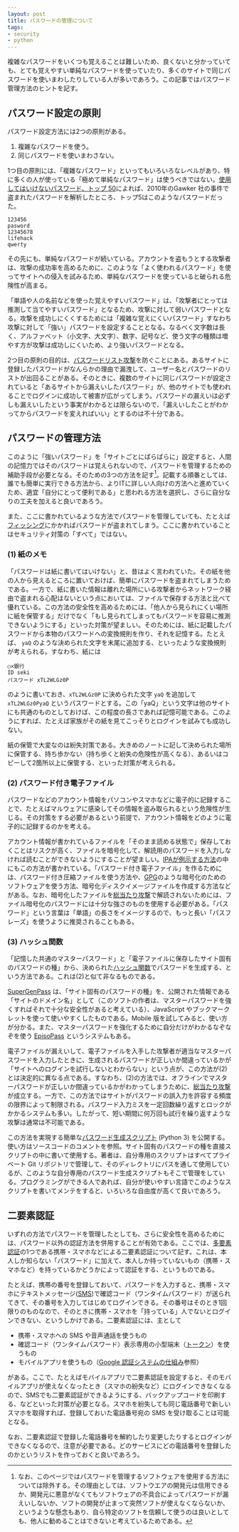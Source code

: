 ```yaml
---
layout: post
title: パスワードの管理について
tags:
- security
- python
---
```

複雑なパスワードをいくつも覚えることは難しいため、良くないと分かっていても、とても覚えやすい単純なパスワードを使っていたり、多くのサイトで同じパスワードを使いまわしたりしている人が多いであろう。この記事ではパスワード管理方法のヒントを記す。

## パスワード設定の原則

パスワード設定方法には2つの原則がある。

1. 複雑なパスワードを使う。
2. 同じパスワードを使いまわさない。

1つ目の原則には、「複雑なパスワード」といってもいろいろなレベルがあり、特に多くの人が使っている「極めて単純なパスワード」は使うべきではない。[使用してはいけないパスワード、トップ 50](https://www.sophos.com/ja-jp/press-office/press-releases/2010/12/the-top-50-passwords-you-should-never-use.aspx)によれば、2010年のGawker 社の事件で盗まれたパスワードを解析したところ、トップ5はこのようなパスワードだった。

~~~
123456
pasword
12345678
lifehack
qwerty
~~~

その先にも、単純なパスワードが続いている。アカウントを盗もうとする攻撃者は、攻撃の成功率を高めるために、このような「よく使われるパスワード」を使ってサイトへの侵入を試みるため、単純なパスワードを使っていると破られる危険性が高まる。

「単語や人の名前などを使った覚えやすいパスワード」は、「攻撃者にとっては推測して当てやすいパスワード」となるため、攻撃に対して弱いパスワードとなる。攻撃を成功しにくくするためには「複雑な覚えにくいパスワード」すなわち攻撃に対して「強い」パスワードを設定することとなる。なるべく文字数は長く、アルファベット（小文字、大文字）、数字、記号など、使う文字の種類は増やす方が攻撃は成功しにくいため、より強いパスワードとなる。

2つ目の原則の目的は、[パスワードリスト攻撃](https://www.jpcert.or.jp/pr/2014/pr140004.html)を防ぐことにある。あるサイトに登録したパスワードがなんらかの理由で漏洩して、ユーザー名とパスワードのリストが出回ることがある。そのときに、複数のサイトに同じパスワードが設定されていると「あるサイトから漏えいしたパスワード」が、他のサイトでも使われることでログインに成功して被害が広がってしまう。パスワードの漏えいは必ずしも漏えいしたという事実がわかるとは限らないので、「漏えいしたことがわかってからパスワードを変えればいい」とするのは不十分である。

## パスワードの管理方法

このように「強いパスワード」を「サイトごとにばらばらに」設定すると、人間の記憶力ではそのパスワードは覚えられないので、パスワードを管理するための補助手段が必要となる。そのための3つの方法を記す[^1]。記載する順番としては、誰でも簡単に実行できる方法から、よりITに詳しい人向けの方法へと進めていくため、適宜「自分にとって便利である」と思われる方法を選択し、さらに自分なりの工夫を加えると良いであろう。

また、ここに書かれているような方法でパスワードを管理していても、たとえば[フィッシング](http://www.soumu.go.jp/main_sosiki/joho_tsusin/security/enduser/security01/05.html)にかかればパスワードが盗まれてしまう。ここに書かれていることはセキュリティ対策の「すべて」ではない。

[^1]:  なお、このページではパスワードを管理するソフトウェアを使用する方法については除外する。その理由としては、ソフトウエアの開発元は信用できるか、開発元に悪意がなくてもソフトウェアの不具合によってパスワードが漏えいしないか、ソフトの開発が止まって突然ソフトが使えなくならないか、というような懸念もあり、自ら特定のソフトを信頼して使うのは良いとしても、他人に勧めることはできないと考えているためである。

### (1) 紙のメモ

「パスワードは紙に書いてはいけない」と、昔はよく言われていた。その紙を他の人から見えるところに置いておけば、簡単にパスワードを盗まれてしまうためである。一方で、紙に書いた情報は離れた場所にいる攻撃者からネットワーク経由で盗まれる心配はないという点においては、ファイルで保存する方法と比べて優れている。この方法の安全性を高めるためには、「他人から見られにくい場所に紙を保管する」だけでなく「もし見られてしまってもパスワードを容易に推測できないようにする」といった対策が望ましい。そのためには、紙に記載したパスワードから本物のパスワードへの変換規則を作り、それを記憶する。たとえば、 ```yaQ``` のような決められた文字を末尾に追加する、といったような変換規則が考えられる。すなわち、紙には

~~~
○×銀行
ID seki 
パスワード xTL2WLGz0P
~~~

のように書いておき、```xTL2WLGz0P``` に決められた文字 ```yaQ``` を追加して ```xTL2WLGz0PyaQ``` というパスワードとする。この「yaQ」という文字は他のサイトにも共通のものとしておけば、この程度の長さであれば記憶可能である。このようにすれば、たとえば家族がその紙を見てこっそりとログインを試みても成功しない。

紙の保管で大変なのは紛失対策である。大きめのノートに記して決められた場所に保管する、持ち歩かない（持ち歩くと紛失の危険性が高くなる）、あるいはコピーして2箇所以上に保管する、といった対策が考えられる。

### (2) パスワード付き電子ファイル

パスワードなどのアカウント情報をパソコンやスマホなどに電子的に記録することで、たとえばマルウェアに感染してその情報を盗み取られるという危険性が生じる。その対策をする必要があるという前提で、アカウント情報をどのように電子的に記録するのかを考える。

アカウント情報が書かれているファイルを「そのまま読める状態で」保存しておくことはリスクが高く、ファイルを暗号化して、解読用のパスワードを入力しなければ読むことができないようにすることが望ましい。[IPAが例示する方法](http://www.ipa.go.jp/security/txt/2013/08outline.html)の中にもこの方法が書かれている。「パスワード付き電子ファイル」を作るためには、パスワード付き圧縮ファイルを使う方法や、[GPG](https://ja.wikipedia.org/wiki/GNU_Privacy_Guard)のような暗号化のためのソフトウェアを使う方法、暗号化ディスクイメージファイルを作成する方法などがある。なお、暗号化したファイルを[総当たり攻撃](http://www.dit.co.jp/service/security/report/03.html)で解読されないためには、ファイル暗号化のパスワードには十分な強さのものを使用する必要がある。「パスワード」という言葉は「単語」の長さをイメージするので、もっと長い「パスフレーズ」を使うように推奨されることもある。

### (3) ハッシュ関数

「記憶した共通のマスターパスワード」と「電子ファイルに保存したサイト固有のパスワードの種」から、決められた[ハッシュ関数](https://ja.wikipedia.org/wiki/%E6%9A%97%E5%8F%B7%E5%AD%A6%E7%9A%84%E3%83%8F%E3%83%83%E3%82%B7%E3%83%A5%E9%96%A2%E6%95%B0)でパスワードを生成する、という方法である。これは(2)と似て非なるものである。

[SuperGenPass](https://chriszarate.github.io/supergenpass/) は、「サイト固有のパスワードの種」を、公開された情報である「サイトのドメイン名」として（このソフトの作者は、マスターパスワードを強くすればそれで十分な安全性があると考えている）、JavaScript やブックマークレットを使って使いやすくしたものである。Mobile 版を試してみると、使い方が分かる。また、マスターパスワードを強化するために自分だけがわかるなぞなぞを使う [EpisoPass](https://episopass.com/) というシステムもある。

電子ファイルが漏えいして、電子ファイルを入手した攻撃者が適当なマスターパスワードを入力したときに、生成されるパスワードが正しいか間違っているかが「サイトへのログインを試行しないとわからない」という点が、この方法が(2)とは決定的に異なる点である。すなわち、(2)の方法では、オフラインでマスターパスワードが正しいか間違っているかがわかってしまうために、[総当たり攻撃](http://www.dit.co.jp/service/security/report/03.html)が成立する。一方で、この方法ではサイトがパスワードの誤入力を許容する頻度の限界によって制限される。パスワード入力ミスを一定回数繰り返すとロックがかかるシステムも多い。したがって、短い期間に何万回も試行を繰り返すような攻撃は通常は不可能である。

この方法を実現する簡単な[パスワード生成スクリプト](https://gist.github.com/sekika/89338aa1a25aebcf2e8698aad6db0080) (Python 3) を公開する。使い方はソースコードのコメントを参照。サイト固有のパスワードの種を直接スクリプトの中に書いて使用する。著者は、自分専用のスクリプトはすべてプライベート Git リポジトリで管理して、そのディレクトリにパスを通して使用しているが、このような自分専用のパスワード生成スクリプトもそこで管理をしている。プログラミングができる人であれば、自分が使いやすい言語でこのようなスクリプトを書いてメンテをすると、いろいろな自由度が高くて良いであろう。

## 二要素認証

いずれの方法でパスワードを管理したとしても、さらに安全性を高めるためには、パスワード以外の認証方法を併用することが有効である。ここでは、[多要素認証](http://www.atmarkit.co.jp/ait/articles/1411/26/news008.html)の1つである携帯・スマホなどによる二要素認証について記す。これは、本人しか知らない「パスワード」に加えて、本人しか持っていないもの（携帯・スマホなど）を持っているかどうかによって認証をする、というものである。

たとえば、携帯の番号を登録しておいて、パスワードを入力すると、携帯・スマホにテキストメッセージ([SMS](https://ja.wikipedia.org/wiki/%E3%82%B7%E3%83%A7%E3%83%BC%E3%83%88%E3%83%A1%E3%83%83%E3%82%BB%E3%83%BC%E3%82%B8%E3%82%B5%E3%83%BC%E3%83%93%E3%82%B9))で確認コード（ワンタイムパスワード）が送られてきて、その番号を入力してはじめてログインできる。その番号はそのとき1回限りのものなので、そのときに携帯・スマホを「持っている」人でないとログインできない、というしかけである。二要素認証には、主として

- 携帯・スマホへの SMS や音声通話を使うもの
- 確認コード（ワンタイムパスワード）表示専用の小型端末（[トークン](https://www.google.co.jp/search?hl=ja&q=%E3%83%AF%E3%83%B3%E3%82%BF%E3%82%A4%E3%83%A0%E3%83%91%E3%82%B9%E3%83%AF%E3%83%BC%E3%83%89+%E3%83%88%E3%83%BC%E3%82%AF%E3%83%B3&tbm=isch)）を使うもの
- モバイルアプリを使うもの（[Google 認証システムの仕組み](/2016/03/26/GoogleAuthenticator/)参照）

がある。ここで、たとえばモバイルアプリで二要素認証を設定すると、そのモバイルアプリが使えなくなったとき（スマホの紛失など）にログインできなくなるので、SMSでも二要素認証ができるようにする、バックアップコードを印刷する、などといった対策が必要となる。スマホを紛失しても同じ電話番号で新しいスマホを取得すれば、登録しておいた電話番号宛の SMS を受け取ることは可能となる。

なお、二要素認証で登録した電話番号を解約したり変更したりするとログインができなくなるので、注意が必要である。どのサービスにどの電話番号を登録したのかというリストを作っておくと良いであろう。
